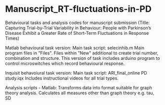 # Manuscript_RT-fluctuations-in-PD

Behavioural tasks and analysis codes for manuscript submission (Title: Capturing Trial-by-Trial Variability in Behaviour: People with Parkinson’s Disease Exhibit a Greater Rate of Short-Term Fluctuations in Response Times)

Matlab behavioural task version:
Main task script: selecinhib.m
Main program files in "Files". 
Files within "New" additional to create trial number, combination and structure.
This version of task includes arduino program to control microswitches which record behavioural response.

Inquisit behavoiural task version:
Main task script: ARI_final_online PD study.iqx
Includes instructional videos for all trial types.

Analysis scripts - Matlab:
Transforms data into format suitable for graph theory analysis.
Calculates all measures other than graph theory e.g. tau, SD
